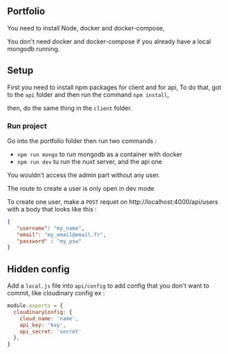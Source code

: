 ## Portfolio

You need to install Node, docker and docker-compose,

You don't need docker and docker-compose if you already have a local mongodb running.

## Setup

First you need to install npm packages for client and for api,
To do that, got to the `api` folder and then run the command `npm install`,

then, do the same thing in the `client` folder.

### Run project

Go into the portfolio folder then run two commands :
* `npm run mongo` to run mongodb as a container with docker
* `npm run dev` tu run the nuxt server, and the api one

You wouldn't access the admin part without any user.

The route to create a user is only open in dev mode

To create one user, make a `POST` requet on http://localhost:4000/api/users
with a body that looks like this :
```json
{
   "username": "my_name",
   "email": "my_email@email.fr",
   "password" : "my_psw"
}
```

## Hidden config

Add a `local.js` file into `api/config` to add config that you don't want to commit,
like cloudinary config ex :
```javascript
module.exports = {
  cloudinaryConfig: {
    cloud_name: 'name',
    api_key: 'key',
    api_secret: 'secret'
  },
}

```